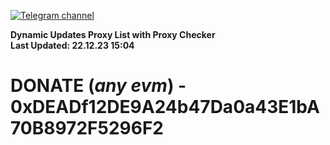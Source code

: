 [![Telegram channel](https://img.shields.io/endpoint?url=https://runkit.io/damiankrawczyk/telegram-badge/branches/master?url=https://t.me/n4z4v0d)](https://t.me/n4z4v0d) 

**Dynamic Updates Proxy List with Proxy Checker**  
**Last Updated: 22.12.23 15:04**

# DONATE (_any evm_) - 0xDEADf12DE9A24b47Da0a43E1bA70B8972F5296F2
